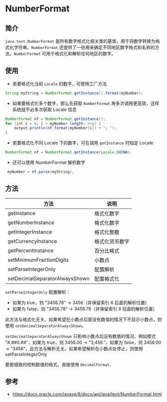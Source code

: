 # NumberFormat

## 简介

`java.text.NumberFormat` 是所有数字格式化相关类的基类，用于将数字转换为格式化字符串。`NumberFormat` 还提供了一些用来确定不同地区数字格式和名称的方法。`NumberFormat` 可用于格式化和解析任何地区的数字。

## 使用

- 若要格式化当前 `Locale` 的数字，可使用工厂方法

```java
String myString = NumberFormat.getInstance().format(myNumber);
```

- 如果要格式化多个数字，那么先获取 `NumberFormat` 再多次调用更高效，这样系统就不必多次获取 Locale 信息

```java
NumberFormat nf = NumberFormat.getInstance();
for (int i = 0; i < myNumber.length; ++i) {
    output.println(nf.format(myNumber[i]) + "; ");
}
```

- 若要格式化不同 Locale 下的数字，可在调用 `getInstance` 时指定 Locale

```java
NumberFormat nf = NumberFormat.getInstance(Locale.CHINA); 
```

- 还可以使用 NumberFormat 解析数字

```java
 myNumber = nf.parse(myString);
```

## 方法

|方法|说明|
|---|---|
|getInstance|格式化数字|
|getNumberInstance|格式化数字|
|getIntegerInstance|格式化整数|
|getCurrencyInstance|格式化货币数字|
|getPercentInstance|百分比格式|
|setMinimumFractionDigits|小数点|	
|setParseIntegerOnly|配置解析|
|setDecimalSeparatorAlwaysShown |配置格式化|


`setParseIntegerOnly` 配置解析：

- 如果为 true，则 "3456.78" -> 3456（并保留索引 6 后面的解析位置）
- 如果为 false，则 "3456.78" -> 3456.78（并保留索引 8 后面的解析位置）

此方法与格式化无关。如果希望在小数点后面没有数值的情况下不显示小数点，则使用 `setDecimalSeparatorAlwaysShown`。 

`setDecimalSeparatorAlwaysShown` 只影响小数点后没有数值的情况，例如模式 "#,##0.##"，如果为 true，则 3456.00 -> "3,456."，如果为 false，则 3456.00 -> "3456"。此方法与解析无关。如果希望解析在小数点处停止，则使用 setParseIntegerOnly

要更细致的控制数值的格式，直接使用 `DecimalFormat`、


## 参考

- https://docs.oracle.com/javase/8/docs/api/java/text/NumberFormat.html